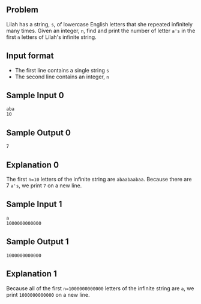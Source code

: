 ## Problem

Lilah has a string, `s`, of lowercase English letters that she repeated infinitely many times.
Given an integer, `n`, find and print the number of letter `a's` in the first `n` letters of Lilah's infinite string.

## Input format

- The first line contains a single string `s`
- The second line contains an integer, `n`

## Sample Input 0

```
aba
10
```

## Sample Output 0

```
7
```

## Explanation 0

The first `n=10` letters of the infinite string are `abaabaabaa`. Because there are 7 `a's`, we print `7` on a
new line.

## Sample Input 1

```
a
1000000000000

```

## Sample Output 1

```
1000000000000
```

## Explanation 1

Because all of the first `n=1000000000000` letters of the infinite string are `a`, we print `1000000000000`
on a new line.
